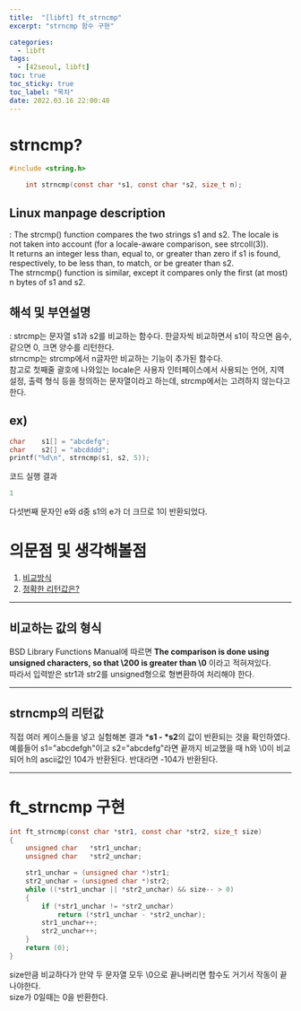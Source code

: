 ```yaml
---
title:  "[libft] ft_strncmp"
excerpt: "strncmp 함수 구현"

categories:
  - libft
tags:
  - [42seoul, libft]
toc: true
toc_sticky: true
toc_label: "목차"
date: 2022.03.16 22:00:48
---
```


# strncmp?

```c
#include <string.h>

    int strncmp(const char *s1, const char *s2, size_t n);
```

## Linux manpage description    
:  The strcmp() function compares the two strings s1 and s2. The locale is not taken into account (for a locale-aware comparison, see strcoll(3)).    
It returns an integer less than, equal to, or greater than zero if s1 is found, respectively, to be less than, to match, or be greater than s2.    
The strncmp() function is similar, except it compares only the first (at most) n bytes of s1 and s2.    

## 해석 및 부연설명    
:  strcmp는 문자열 s1과 s2를 비교하는 함수다. 한글자씩 비교하면서 s1이 작으면 음수, 같으면 0, 크면 양수를 리턴한다.    
strncmp는 strcmp에서 n글자만 비교하는 기능이 추가된 함수다.    
참고로 첫째줄 괄호에 나와있는 locale은 사용자 인터페이스에서 사용되는 언어, 지역 설정, 출력 형식 등을 정의하는 문자열이라고 하는데, strcmp에서는 고려하지 않는다고 한다.    

## ex)    
```c
char	s1[] = "abcdefg";
char	s2[] = "abcdddd";
printf("%d\n", strncmp(s1, s2, 5));
```
코드 실행 결과
```c
1
```
다섯번째 문자인 e와 d중 s1의 e가 더 크므로 1이 반환되었다.    

# 의문점 및 생각해볼점    
1. [비교방식](#비교하는-값의-형식)    
2. [정확한 리턴값은?](#strncmp의-리턴값)    

***

## 비교하는 값의 형식
BSD Library Functions Manual에 따르면 **The	comparison is done using unsigned characters,	so that	\200 is greater than \0** 이라고 적혀져있다.    
따라서 입력받은 str1과 str2를 unsigned형으로 형변환하여 처리해야 한다.    

***

## strncmp의 리턴값
직접 여러 케이스들을 넣고 실험해본 결과 ***s1 - *s2**의 값이 반환되는 것을 확인하였다.    
예를들어 s1="abcdefgh"이고 s2="abcdefg"라면 끝까지 비교했을 때 h와 \0이 비교되어 h의 ascii값인 104가 반환된다. 반대라면 -104가 반환된다.     

***

# ft_strncmp 구현

```c
int	ft_strncmp(const char *str1, const char *str2, size_t size)
{
	unsigned char	*str1_unchar;
	unsigned char	*str2_unchar;

	str1_unchar = (unsigned char *)str1;
	str2_unchar = (unsigned char *)str2;
	while ((*str1_unchar || *str2_unchar) && size-- > 0)
	{
		if (*str1_unchar != *str2_unchar)
			return (*str1_unchar - *str2_unchar);
		str1_unchar++;
		str2_unchar++;
	}
	return (0);
}

```
size만큼 비교하다가 만약 두 문자열 모두 \0으로 끝나버리면 함수도 거기서 작동이 끝나야한다.    
size가 0일때는 0을 반환한다.    


